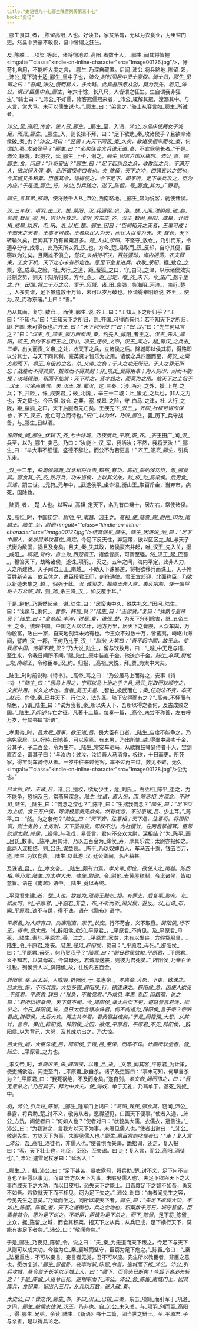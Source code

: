 ```yaml
---
title:"史记卷九十七郦生陆贾列传第三十七"
book:"史记"
---
```

_郦生食其_者，_陈留高阳_人也。好读书，家贫落魄，无以为衣食业，为里监门吏。然县中贤豪不敢役，县中皆谓之狂生。

及_陈胜_、_项梁_等起，诸将徇地过_高阳_者数十人，_郦生_闻其将皆握<imgalt=""class="kindle-cn-inline-character"src="Image00126.jpg"/>，好苛礼自用，不能听大度之言，_郦生_乃深自藏匿。后闻_沛公_将兵略地_陈留_郊，_沛公_麾下骑士适_郦生_里中子也，_沛公_时时问邑中贤士豪俊。骑士归，_郦生_见谓之曰：“吾闻_沛公_慢而易人，多大略，此真吾所愿从游，莫为我先。若见_沛公_，谓曰‘臣里中有_郦生_，年六十馀，长八尺，人皆谓之狂生。生自谓我非狂生’。”骑士曰：“_沛公_不好儒，诸客冠儒冠来者，_沛公_辄解其冠，溲溺其中。与人言，常大骂。未可以儒生说也。”_郦生_曰：“弟言之。”骑士从容言如_郦生_所诫者。

_沛公_至_高阳_传舍，使人召_郦生_。_郦生_至，入谒，_沛公_方倨床使两女子洗足，而见_郦生_。_郦生_入，则长揖不拜，曰：“足下欲助_秦_攻诸侯乎？且欲率诸侯破_秦_也？”_沛公_骂曰：“竖儒！夫天下同苦_秦_久矣，故诸侯相率而攻_秦_，何谓助_秦_攻诸侯乎？”_郦生_曰：“必聚徒合义兵诛无道_秦_，不宜倨见长者。”于是_沛公_辍洗，起摄衣，延_郦生_上坐，谢之。_郦生_因言六国从横时。_沛公_喜，赐_郦生_食，问曰：“计将安出？”_郦生_曰：“足下起纠合之众，收散乱之兵，不满万人，欲以径入强_秦_，此所谓探虎口者也。夫_陈留_，天下之冲，四通五达之郊也，今其城又多积粟。臣善其令，请得使之，令下足下。即不听，足下举兵攻之，臣为内应。”于是遣_郦生_行，_沛公_引兵随之，遂下_陈留_。号_郦食_其为_广野君_。

_郦生_言其弟_郦商_，使将数千人从_沛公_西南略地。_郦生_常为说客，驰使诸侯。

_汉_三年秋，_项羽_击_汉_，拔_荥阳_，_汉_兵遁保_巩_、_洛_。_楚_人闻_淮阴侯_破_赵_，_彭越_数反_梁_地，则分兵救之。_淮阴_方东击_齐_，_汉王_数困_荥阳_、_成皋_，计欲捐_成皋_以东，屯_巩_、_洛_以拒_楚_。_郦生_因曰：“臣闻知天之天者，王事可成；不知天之天者，王事不可成。王者以民人为天，而民人以食为天。夫_敖仓_，天下转输久矣，臣闻其下乃有藏粟甚多。_楚_人拔_荥阳_，不坚守_敖仓_，乃引而东，令適卒分守_成皋_，此乃天所以资_汉_也。方今_楚_易取而_汉_反却，自夺其便，臣窃以为过矣。且两雄不俱立，_楚汉_久相持不决，百姓骚动，海内摇荡，农夫释耒，工女下机，天下之心未有所定也。愿足下急复进兵，收取_荥阳_，据_敖仓_之粟，塞_成皋_之险，杜_大行_之道，距_蜚狐_之口，守_白马_之津，以示诸侯效实形制之势，则天下知所归矣。方今_燕_、_赵_已定，唯_齐_未下。今_田广_据千里之_齐_，_田閒_将二十万之众，军于_历城_，诸_田_宗强，负海阻_河济_，南近_楚_，人多变诈，足下虽遣数十万师，未可以岁月破也。臣请得奉明诏说_齐王_，使为_汉_而称东藩。”上曰：“善。”

乃从其画，复守_敖仓_，而使_郦生_说_齐王_曰：“王知天下之所归乎？”王曰：“不知也。”曰：“王知天下之所归，则_齐国_可得而有也；若不知天下之所归，即_齐国_未可得保也。”_齐王_曰：“天下何所归？”曰：“归_汉_。”曰：“先生何以言之？”曰：“_汉王_与_项王_戮力西面击_秦_，约先入_咸阳_者王之。_汉王_先入_咸阳_，_项王_负约不与而王之_汉中_。_项王_迁杀_义帝_，_汉王_闻之，起_蜀汉_之兵击_三秦_，出关而责_义帝_之处，收天下之兵，立诸侯之后。降城即以侯其将，得赂即以分其士，与天下同其利，豪英贤才皆乐为之用。诸侯之兵四面而至，_蜀汉_之粟方船而下。_项王_有倍约之名，杀_义帝_之负；于人之功无所记，于人之罪无所忘；战胜而不得其赏，拔城而不得其封；非_项氏_莫得用事；为人刻印，刓而不能授；攻城得赂，积而不能赏：天下畔之，贤才怨之，而莫为之用。故天下之士归于_汉王_，可坐而策也。夫_汉王_发_蜀汉_，定_三秦_；涉_西河_之外，援_上党_之兵；下_井陉_，诛_成安君_；破_北魏_，举三十二城：此_蚩尤_之兵也，非人之力也，天之福也。今已据_敖仓_之粟，塞_成皋_之险，守_白马_之津，杜_大行_之阪，距_蜚狐_之口，天下后服者先亡矣。王疾先下_汉王_，_齐国_社稷可得而保也；不下_汉王_，危亡可立而待也。”_田广_以为然，乃听_郦生_，罢_历下_兵守战备，与_郦生_日纵酒。

_淮阴侯_闻_郦生_伏轼下_齐_七十馀城，乃夜度兵_平原_袭_齐_。_齐王田广_闻_汉_兵至，以为_郦生_卖己，乃曰：“汝能止_汉_军，我活汝；不然，我将烹汝！”_郦生_曰：“举大事不细谨，盛德不辞让。而公不为若更言！”_齐王_遂烹_郦生_，引兵东走。

_汉_十二年，_曲周侯郦商_以丞相将兵击_黥布_有功。_高祖_举列侯功臣，思_郦食其_。_郦食其_子_疥_数将兵，功未当侯，上以其父故，封_疥_为_高梁侯_。后更食_武遂_，嗣三世。_元狩_元年中，_武遂侯平_坐诈诏_衡山王_取百斤金，当弃市，病死，国除也。

_陆贾_者，_楚_人也。以客从_高祖_定天下，名为有口辩士，居左右，常使诸侯。

及_高祖_时，中国初定，_尉他_平_南越_，因王之。_高祖_使_陆贾_赐_尉他_印为_南越王_。_陆生_至，_尉他_<imgalt=""class="kindle-cn-inline-character"src="Image00127.jpg"/>结箕倨见_陆生_。_陆生_因进说_他_曰：“足下中国人，亲戚昆弟坟墓在_真定_。今足下反天性，弃冠带，欲以区区之_越_与天子抗衡为敌国，祸且及身矣。且夫_秦_失其政，诸侯豪杰并起，唯_汉王_先入关，据_咸阳_。_项羽_背约，自立为_西楚霸王_，诸侯皆属，可谓至强。然_汉王_起_巴蜀_，鞭笞天下，劫略诸侯，遂诛_项羽_，灭之。五年之间，海内平定，此非人力，天之所建也。天子闻君王王_南越_，不助天下诛暴逆，将相欲移兵而诛王，天子怜百姓新劳苦，故且休之，遣臣授君王印，剖符通使。君王宜郊迎，北面称臣，乃欲以新造未集之_越_，倔强于此。_汉_诚闻之，掘烧王先人冢，夷灭宗族，使一偏将将十万众临_越_，则_越_杀王降_汉_，如反覆手耳。”

于是_尉他_乃蹶然起坐，谢_陆生_曰：“居蛮夷中久，殊失礼义。”因问_陆生_曰：“我孰与_萧何_、_曹参_、_韩信_贤？”_陆生_曰：“王似贤。”复曰：“我孰与皇帝贤？”_陆生_曰：“皇帝起_丰沛_，讨暴_秦_，诛强_楚_，为天下兴利除害，继_五帝三王_之业，统理中国。中国之人以亿计，地方万里，居天下之膏腴，人众车舆，万物殷富，政由一家，自天地剖泮未始有也。今王众不过数十万，皆蛮夷，崎岖山海间，譬若_汉_一郡，王何乃比于_汉_！”_尉他_大笑曰：“吾不起中国，故王此。使我居中国，何渠不若_汉_？”乃大说_陆生_，留与饮数月。曰：“_越_中无足与语，至生来，令我日闻所不闻。”赐_陆生_橐中装直千金，他送亦千金。_陆生_卒拜_尉他_为_南越王_，令称臣奉_汉_约。归报，_高祖_大悦，拜_贾_为太中大夫。

_陆生_时时前说称《诗书》。_高帝_骂之曰：“乃公居马上而得之，安事《诗书》！”_陆生_曰：“居马上得之，宁可以马上治之乎？且_汤武_逆取而以顺守之，文武并用，长久之术也。昔者_吴王夫差_、_智伯_极武而亡；_秦_任刑法不变，卒灭_赵氏_。向使_秦_已并天下，行仁义，法先圣，陛下安得而有之？”_高帝_不怿而有惭色，乃谓_陆生_曰：“试为我著_秦_所以失天下、吾所以得之者何，及古成败之国。”_陆生_乃粗述存亡之征，凡著十二篇。每奏一篇，_高帝_未尝不称善，左右呼万岁，号其书曰“新语”。

_孝惠帝_时，_吕太后_用事，欲王诸_吕_，畏大臣有口者，_陆生_自度不能争之，乃病免家居。以_好畤_田地善，可以家焉。有五男，乃出所使_越_得橐中装卖千金，分其子，子二百金，令为生产。_陆生_常安车驷马，从歌舞鼓琴瑟侍者十人，宝剑直百金，谓其子曰：“与汝约：过汝，汝给吾人马酒食，极欲，十日而更。所死家，得宝剑车骑侍从者。一岁中往来过他客，率不过再三过，数见不鲜，无久<imgalt=""class="kindle-cn-inline-character"src="Image00128.jpg"/>公为也。”

_吕太后_时，王诸_吕_，诸_吕_擅权，欲劫少主，危_刘氏_。右丞相_陈平_患之，力不能争，恐祸及己，常燕居深念。_陆生_往请，直入坐，而_陈丞相_方深念，不时见_陆生_。_陆生_曰：“何念之深也？”_陈平_曰：“生揣我何念？”_陆生_曰：“足下位为上相，食三万户侯，可谓极富贵无欲矣。然有忧念，不过患诸_吕_、少主耳。”_陈平_曰：“然。为之奈何？”_陆生_曰：“天下安，注意相；天下危，注意将。将相和调，则士务附；士务附，天下虽有变，即权不分。为社稷计，在两君掌握耳。臣常欲谓太尉_绛侯_，_绛侯_与我戏，易吾言。君何不交欢太尉，深相结？”为_陈平_画_吕氏_数事。_陈平_用其计，乃以五百金为_绛侯_寿，厚具乐饮；太尉亦报如之。此两人深相结，则_吕氏_谋益衰。_陈平_乃以奴婢百人、车马五十乘、钱五百万，遗_陆生_为饮食费。_陆生_以此游_汉_廷公卿间，名声藉甚。

及诛诸_吕_，立_孝文帝_，_陆生_颇有力焉。_孝文帝_即位，欲使人之_南越_。_陈丞相_等乃言_陆生_为太中大夫，往使_尉他_，令_尉他_去黄屋称制，令比诸侯，皆如意旨。语在《南越》语中。_陆生_竟以寿终。

_平原君朱建_者，_楚_人也。故尝为_淮南王黥布_相，有罪去，后复事_黥布_。_布_欲反时，问_平原君_，_平原君_非之，_布_不听而听_梁父侯_，遂反。_汉_已诛_布_，闻_平原君_谏不与谋，得不诛。语在《黥布》语中。

_平原君_为人辩有口，刻廉刚直，家于_长安_。行不苟合，义不取容。_辟阳侯_行不正，得幸_吕太后_。时_辟阳侯_欲知_平原君_，_平原君_不肯见。及_平原君_母死，_陆生_素与_平原君_善，过之。_平原君_家贫，未有以发丧，方假贷服具，_陆生_令_平原君_发丧。_陆生_往见_辟阳侯_，贺曰：“_平原君_母死。”_辟阳侯_曰：“_平原君_母死，何乃贺我乎？”_陆贾_曰：“前日君侯欲知_平原君_，_平原君_义不知君，以其母故。今其母死，君诚厚送丧，则彼为君死矣。”_辟阳侯_乃奉百金往税。列侯贵人以_辟阳侯_故，往税凡五百金。

_辟阳侯_幸_吕太后_，人或毁_辟阳侯_于_孝惠帝_，_孝惠帝_大怒，下吏，欲诛之。_吕太后_惭，不可以言。大臣多害_辟阳侯_行，欲遂诛之。_辟阳侯_急，因使人欲见_平原君_。_平原君_辞曰：“狱急，不敢见君。”乃求见_孝惠_幸臣_闳籍孺_，说之曰：“君所以得幸帝，天下莫不闻。今_辟阳侯_幸太后而下吏，道路皆言君谗，欲杀之。今日_辟阳侯_诛，旦日太后含怒亦诛君。何不肉袒为_辟阳侯_言于帝？帝听君出_辟阳侯_，太后大欢。两主共幸君，君贵富益倍矣。”于是_闳籍孺_大恐，从其计，言帝，果出_辟阳侯_。_辟阳侯_之囚，欲见_平原君_，_平原君_不见_辟阳侯_，_辟阳侯_以为背己，大怒，及其成功出之，乃大惊。

_吕太后_崩，大臣诛诸_吕_，_辟阳侯_于诸_吕_至深，而卒不诛。计画所以全者，皆_陆生_、_平原君_之力也。

_孝文帝_时，_淮南厉王_杀_辟阳侯_，以诸_吕_故。_文帝_闻其客_平原君_为计策，使吏捕欲治。闻吏至门，_平原君_欲自杀。诸子及吏皆曰：“事未可知，何早自杀为？”_平原君_曰：“我死祸绝，不及而身矣。”遂自刭。_孝文帝_闻而惜之，曰：“吾无意杀之。”乃召其子，拜为中大夫。使_匈奴_，单于无礼，乃骂单于，遂死_匈奴_中。

初，_沛公_引兵过_陈留_，_郦生_踵军门上谒曰：“_高阳_贱民_郦食其_，窃闻_沛公_暴露，将兵助_楚_讨不义，敬劳从者，愿得望见，口画天下便事。”使者入通，_沛公_方洗，问使者曰：“何如人也？”使者对曰：“状貌类大儒，衣儒衣，冠侧注。”_沛公_曰：“为我谢之，言我方以天下为事，未暇见儒人也。”使者出谢曰：“_沛公_敬谢先生，方以天下为事，未暇见儒人也。”_郦生_瞋目案剑叱使者曰：“走！复入言_沛公_，吾_高阳_酒徒也，非儒人也。”使者惧而失谒，跪拾谒，还走，复入报曰：“客，天下壮士也，叱臣，臣恐，至失谒。曰‘走！复入言，而公_高阳_酒徒也’。”_沛公_遽雪足杖矛曰：“延客入！”

_郦生_入，揖_沛公_曰：“足下甚苦，暴衣露冠，将兵助_楚_讨不义，足下何不自喜也？臣愿以事见，而曰‘吾方以天下为事，未暇见儒人也’。夫足下欲兴天下之大事而成天下之大功，而以目皮相，恐失天下之能士。且吾度足下之智不如吾，勇又不如吾。若欲就天下而不相见，窃为足下失之。”_沛公_谢曰：“向者闻先生之容，今见先生之意矣。”乃延而坐之，问所以取天下者。_郦生_曰：“夫足下欲成大功，不如止_陈留_。_陈留_者，天下之据衝也，兵之会地也，积粟数千万石，城守甚坚。臣素善其令，愿为足下说之。不听臣，臣请为足下杀之，而下_陈留_。足下将_陈留_之众，据_陈留_之城，而食其积粟，招天下之从兵；从兵已成，足下横行天下，莫能有害足下者矣。”_沛公_曰：“敬闻命矣。”

于是_郦生_乃夜见_陈留_令，说之曰：“夫_秦_为无道而天下叛之，今足下与天下从则可以成大功。今独为亡_秦_婴城而坚守，臣窃为足下危之。”_陈留_令曰：“_秦_法至重也，不可以妄言，妄言者无类，吾不可以应。先生所以教臣者，非臣之意也，愿勿复道。”_郦生_留宿卧，夜半时斩_陈留_令首，逾城而下报_沛公_。_沛公_引兵攻城，悬令首于长竿以示城上人，曰：“趣下，而令头已断矣！今后下者必先斩之！”于是_陈留_人见令已死，遂相率而下_沛公_。_沛公_舍_陈留_南城门上，因其库兵，食积粟，留出入三月，从兵以万数，遂入破_秦_。

_太史公_曰：世之传_郦生_书，多曰_汉王_已拔_三秦_，东击_项籍_而引军于_巩洛_之间，_郦生_被儒衣往说_汉王_。乃非也。自_沛公_未入关，与_项羽_别而至_高阳_，得_郦生_兄弟。余读_陆生_《新语》书十二篇，固当世之辩士。至_平原君_子与余善，是以得具论之。
